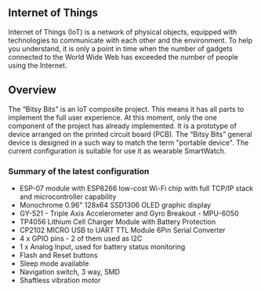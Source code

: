 ## Internet of Things
Internet of Things (IoT) is a network of physical objects, equipped with technologies to communicate with each other and the environment. To help you understand, it is only a point in time when the number of gadgets connected to the World Wide Web has exceeded the number of people using the Internet. 

## Overview
The “Bitsy Bits” is an IoT composite project. This means it has all parts to implement the full user experience. At this moment, only the one component of the project has already implemented. It is a prototype of device arranged on the printed circuit board (PCB). The “Bitsy Bits” general device is designed in a such way to match the term "portable device". The current configuration is suitable for use it as wearable SmartWatch. 

### Summary of the latest configuration
-	ESP-07 module with ESP8266 low-cost Wi-Fi chip with full TCP/IP stack and microcontroller capability
-	Monochrome 0.96" 128x64 SSD1306 OLED graphic display
-	GY-521 - Triple Axis Accelerometer and Gyro Breakout - MPU-6050
-	TP4056 Lithium Cell Charger Module with Battery Protection
-	CP2102 MICRO USB to UART TTL Module 6Pin Serial Converter
-	4 x GPIO pins - 2 of them used as I2C
-	1 x Analog Input, used for battery status monitoring
-	Flash and Reset buttons
-	Sleep mode available
-	Navigation switch, 3 way, SMD
-	Shaftless vibration motor
